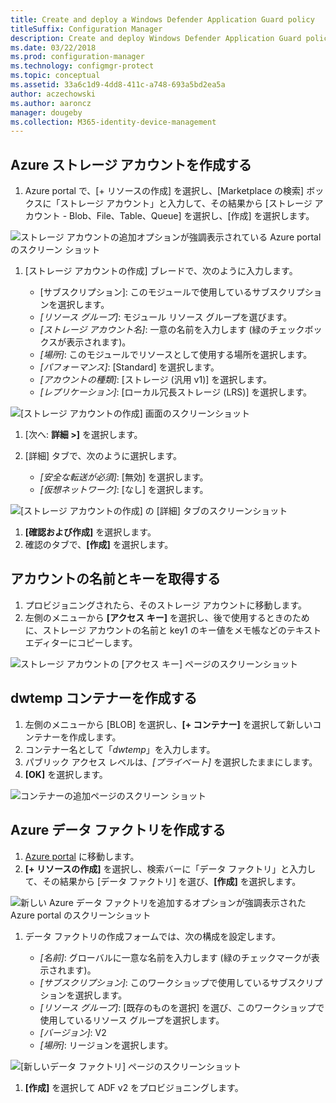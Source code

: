 ```yaml
---
title: Create and deploy a Windows Defender Application Guard policy
titleSuffix: Configuration Manager
description: Create and deploy Windows Defender Application Guard policy.
ms.date: 03/22/2018
ms.prod: configuration-manager
ms.technology: configmgr-protect
ms.topic: conceptual
ms.assetid: 33a6c1d9-4dd8-411c-a748-693a5bd2ea5a
author: aczechowski
ms.author: aaroncz
manager: dougeby
ms.collection: M365-identity-device-management
---
```



## <a name="create-azure-storage-account"></a>Azure ストレージ アカウントを作成する

1. Azure portal で、[+ リソースの作成] を選択し、[Marketplace の検索] ボックスに「ストレージ アカウント」と入力して、その結果から [ストレージ アカウント - Blob、File、Table、Queue] を選択し、[作成] を選択します。

![ストレージ アカウントの追加オプションが強調表示されている Azure portal のスクリーン ショット](../media/add-resource.png)

1. [ストレージ アカウントの作成] ブレードで、次のように入力します。

   - [サブスクリプション\]: このモジュールで使用しているサブスクリプションを選択します。
   - _[リソース グループ]_: モジュール リソース グループを選びます。
   - _[ストレージ アカウント名]_: 一意の名前を入力します (緑のチェックボックスが表示されます)。
   - _[場所]_: このモジュールでリソースとして使用する場所を選択します。
   - _[パフォーマンス]_: [Standard] を選択します。
   - _[アカウントの種類]_: [ストレージ (汎用 v1)] を選択します。
   - _[レプリケーション]_: [ローカル冗長ストレージ (LRS)] を選択します。

![[ストレージ アカウントの作成] 画面のスクリーンショット](../media/create-storage-account.png)

1. [次へ: **詳細 >]** を選択します。
1. [詳細] タブで、次のように選択します。

    - _[安全な転送が必須]_: [無効] を選択します。
    - _[仮想ネットワーク]_: [なし] を選択します。

![[ストレージ アカウントの作成] の [詳細] タブのスクリーンショット](../media/create-storage-account-advanced.png)

1. **[確認および作成]** を選択します。
1. 確認のタブで、**[作成]** を選択します。

## <a name="acquire-account-name-and-key"></a>アカウントの名前とキーを取得する

1. プロビジョニングされたら、そのストレージ アカウントに移動します。
1. 左側のメニューから **[アクセス キー]** を選択し、後で使用するときのために、ストレージ アカウントの名前と key1 のキー値をメモ帳などのテキスト エディターにコピーします。

![ストレージ アカウントの [アクセス キー] ページのスクリーンショット](../media/access-keys.png)

## <a name="create-the-dwtemp-container"></a>dwtemp コンテナーを作成する

1. 左側のメニューから [BLOB] を選択し、**[+ コンテナー]** を選択して新しいコンテナーを作成します。
1. コンテナー名として「_dwtemp_」を入力します。
1. パブリック アクセス レベルは、_[プライベート]_ を選択したままにします。
1. **[OK]** を選択します。

![コンテナーの追加ページのスクリーン ショット](../media/add-container.png)

## <a name="create-azure-data-factory"></a>Azure データ ファクトリを作成する

1. [Azure portal](https://portal.azure.com) に移動します。
1. **[+ リソースの作成]** を選択し、検索バーに「データ ファクトリ」と入力して、その結果から [データ ファクトリ] を選び、**[作成]** を選択します。

![新しい Azure データ ファクトリを追加するオプションが強調表示された Azure portal のスクリーンショット](../media/add-resource-data-factory.png)

1. データ ファクトリの作成フォームでは、次の構成を設定します。

    - _[名前]_: グローバルに一意な名前を入力します (緑のチェックマークが表示されます)。
    - _[サブスクリプション]_: このワークショップで使用しているサブスクリプションを選択します。
    - _[リソース グループ]_: [既存のものを選択] を選び、このワークショップで使用しているリソース グループを選択します。
    - _[バージョン]_: V2
    - _[場所]_: リージョンを選択します。

![[新しいデータ ファクトリ] ページのスクリーンショット](../media/add-new-data-factory.png)

1. **[作成]** を選択して ADF v2 をプロビジョニングします。
